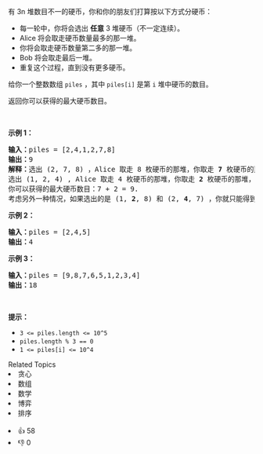 <p>有 3n 堆数目不一的硬币，你和你的朋友们打算按以下方式分硬币：</p>

<ul> 
 <li>每一轮中，你将会选出 <strong>任意</strong> 3 堆硬币（不一定连续）。</li> 
 <li>Alice 将会取走硬币数量最多的那一堆。</li> 
 <li>你将会取走硬币数量第二多的那一堆。</li> 
 <li>Bob 将会取走最后一堆。</li> 
 <li>重复这个过程，直到没有更多硬币。</li> 
</ul>

<p>给你一个整数数组 <code>piles</code> ，其中 <code>piles[i]</code> 是第 <code>i</code> 堆中硬币的数目。</p>

<p>返回你可以获得的最大硬币数目。</p>

<p>&nbsp;</p>

<p><strong>示例 1：</strong></p>

<pre><strong>输入：</strong>piles = [2,4,1,2,7,8]
<strong>输出：</strong>9
<strong>解释：</strong>选出 (2, 7, 8) ，Alice 取走 8 枚硬币的那堆，你取走 <strong>7</strong> 枚硬币的那堆，Bob 取走最后一堆。
选出 (1, 2, 4) , Alice 取走 4 枚硬币的那堆，你取走 <strong>2</strong> 枚硬币的那堆，Bob 取走最后一堆。
你可以获得的最大硬币数目：7 + 2 = 9.
考虑另外一种情况，如果选出的是 (1, <strong>2</strong>, 8) 和 (2, <strong>4</strong>, 7) ，你就只能得到 2 + 4 = 6 枚硬币，这不是最优解。
</pre>

<p><strong>示例 2：</strong></p>

<pre><strong>输入：</strong>piles = [2,4,5]
<strong>输出：</strong>4
</pre>

<p><strong>示例 3：</strong></p>

<pre><strong>输入：</strong>piles = [9,8,7,6,5,1,2,3,4]
<strong>输出：</strong>18
</pre>

<p>&nbsp;</p>

<p><strong>提示：</strong></p>

<ul> 
 <li><code>3 &lt;= piles.length &lt;= 10^5</code></li> 
 <li><code>piles.length % 3 == 0</code></li> 
 <li><code>1 &lt;= piles[i] &lt;= 10^4</code></li> 
</ul>

<div><div>Related Topics</div><div><li>贪心</li><li>数组</li><li>数学</li><li>博弈</li><li>排序</li></div></div><br><div><li>👍 58</li><li>👎 0</li></div>